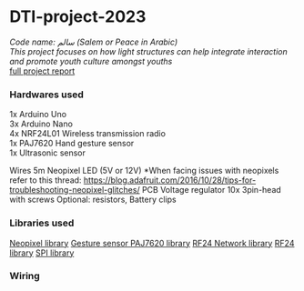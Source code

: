 # DTI-project-2023
_Code name: سالم (Salem or Peace in Arabic)_  
_This project focuses on how light structures can help integrate interaction and promote youth culture amongst youths_  
[full project report](http://asd.courses.sutd.edu.sg/dti-teams/projects-2023/cohort-4-projects-2023/cohort-4-team-2/)

### Hardwares used
1x Arduino Uno  
3x Arduino Nano  
4x NRF24L01 Wireless transmission radio  
1x PAJ7620 Hand gesture sensor  
1x Ultrasonic sensor  

Wires
5m Neopixel LED (5V or 12V)
*When facing issues with neopixels refer to this thread: https://blog.adafruit.com/2016/10/28/tips-for-troubleshooting-neopixel-glitches/
PCB
Voltage regulator
10x 3pin-head with screws
Optional: resistors, Battery clips


### Libraries used
[Neopixel library](https://github.com/adafruit/Adafruit_NeoPixel)
[Gesture sensor PAJ7620 library](https://github.com/Seeed-Studio/Gesture_PAJ7620)
[RF24 Network library](https://www.arduinolibraries.info/libraries/rf24-network)
[RF24 library](https://www.arduinolibraries.info/libraries/rf24-network)
[SPI library](https://github.com/codebendercc/arduino-library-files/tree/master/libraries/SPI)


### Wiring
